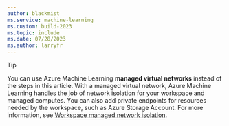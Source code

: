 ```yaml
---
author: blackmist
ms.service: machine-learning
ms.custom: build-2023
ms.topic: include
ms.date: 07/28/2023
ms.author: larryfr
---
```


> [!TIP]
> You can use Azure Machine Learning **managed virtual networks** instead of the steps in this article. With a managed virtual network, Azure Machine Learning handles the job of network isolation for your workspace and managed computes. You can also add private endpoints for resources needed by the workspace, such as Azure Storage Account. For more information, see [Workspace managed network isolation](../how-to-managed-network.md).
